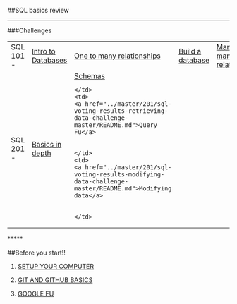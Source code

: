##SQL basics review
**********

###Challenges
<table>
  <tr>
    <td>SQL 101 - </td>
    <td><a href="../master/101/8.1 Intro to Databases.html">Intro to Databases</a></td>
    <td><a href="../master/101/8.2 Mandatory Pairing_ One-to-Many Relationships.html">One to many relationships</a></td>
    <td><a href="../master/101/8.3 Solo Challenge_ Build a Database.html">Build a database</a></td>
    <td><a href="../master/101/8.4 Mandatory Pairing_ Many-to-Many Relationships.html">Many to many relationships</a></td>
  </tr>
  <tr>
    <td>SQL 201 - </td>
    <td>
    <a href="../master/201/sql-basics/SQLite_basics.md">
      Basics in depth
    </a> 
    </td>
    <td>
    <a href="../master/201/sql-schema-design/schema_basics.md">Schemas</a>
      

    </td>
    <td>
    <a href="../master/201/sql-voting-results-retrieving-data-challenge-master/README.md">Query Fu</a>
      

    </td>
    <td>
    <a href="../master/201/sql-voting-results-modifying-data-challenge-master/README.md">Modifying data</a>
      

    </td>
  </tr>
</table>
*****

##Before you start!!

1.  [SETUP YOUR COMPUTER](../master/setup.md)

2.  [GIT AND GITHUB BASICS](../master/git.md)

3.  [GOOGLE FU](../master/googlefu.md)




